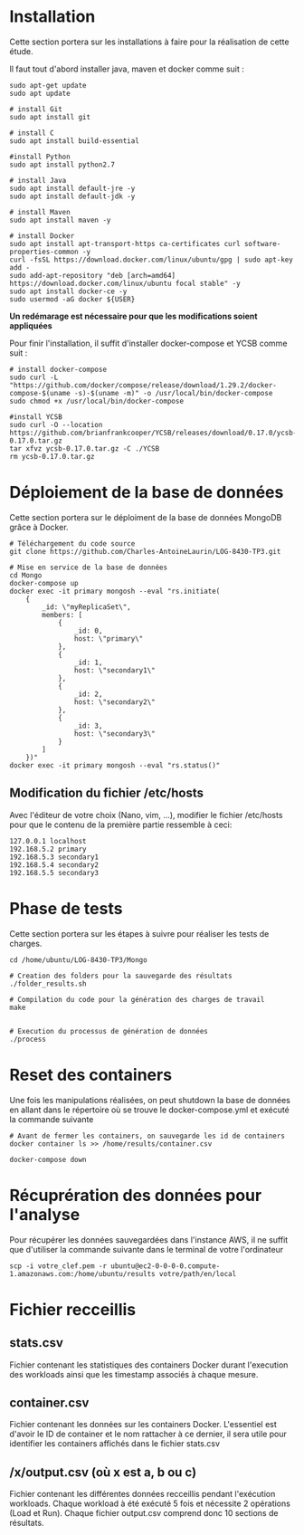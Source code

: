 # Installation
Cette section portera sur les installations à faire pour la réalisation de cette étude.

Il faut tout d'abord installer java, maven et docker comme suit : 
```
sudo apt-get update
sudo apt update 

# install Git
sudo apt install git

# install C
sudo apt install build-essential

#install Python
sudo apt install python2.7

# install Java
sudo apt install default-jre -y
sudo apt install default-jdk -y

# install Maven
sudo apt install maven -y

# install Docker
sudo apt install apt-transport-https ca-certificates curl software-properties-common -y
curl -fsSL https://download.docker.com/linux/ubuntu/gpg | sudo apt-key add -
sudo add-apt-repository "deb [arch=amd64] https://download.docker.com/linux/ubuntu focal stable" -y
sudo apt install docker-ce -y
sudo usermod -aG docker ${USER}
```
**Un redémarage est nécessaire pour que les modifications soient appliquées**

Pour finir l'installation, il suffit d'installer docker-compose et YCSB comme suit :
```
# install docker-compose
sudo curl -L "https://github.com/docker/compose/release/download/1.29.2/docker-compose-$(uname -s)-$(uname -m)" -o /usr/local/bin/docker-compose
sudo chmod +x /usr/local/bin/docker-compose

#install YCSB
sudo curl -O --location https://github.com/brianfrankcooper/YCSB/releases/download/0.17.0/ycsb-0.17.0.tar.gz
tar xfvz ycsb-0.17.0.tar.gz -C ./YCSB
rm ycsb-0.17.0.tar.gz
```

# Déploiement de la base de données
Cette section portera sur le déploiment de la base de données MongoDB grâce à Docker.

```
# Téléchargement du code source
git clone https://github.com/Charles-AntoineLaurin/LOG-8430-TP3.git

# Mise en service de la base de données
cd Mongo
docker-compose up
docker exec -it primary mongosh --eval "rs.initiate(
    {
        _id: \"myReplicaSet\", 
        members: [
            {
                _id: 0, 
                host: \"primary\"
            },
            {
                _id: 1, 
                host: \"secondary1\"
            },
            {
                _id: 2, 
                host: \"secondary2\"
            },
            {
                _id: 3, 
                host: \"secondary3\"
            }
        ]
    })"
docker exec -it primary mongosh --eval "rs.status()"
```

## Modification du fichier /etc/hosts
Avec l'éditeur de votre choix (Nano, vim, ...), modifier le fichier /etc/hosts pour que le contenu de la première partie ressemble à ceci: 
```
127.0.0.1 localhost
192.168.5.2 primary
192.168.5.3 secondary1
192.168.5.4 secondary2
192.168.5.5 secondary3
```

# Phase de tests
Cette section portera sur les étapes à suivre pour réaliser les tests de charges.

```
cd /home/ubuntu/LOG-8430-TP3/Mongo

# Creation des folders pour la sauvegarde des résultats
./folder_results.sh

# Compilation du code pour la génération des charges de travail
make


# Execution du processus de génération de données
./process
```

# Reset des containers
Une fois les manipulations réalisées, on peut shutdown la base de données en allant dans le répertoire où se trouve le docker-compose.yml et exécuté la commande suivante
```
# Avant de fermer les containers, on sauvegarde les id de containers
docker container ls >> /home/results/container.csv

docker-compose down
```

# Récuprération des données pour l'analyse
Pour récupérer les données sauvegardées dans l'instance AWS, il ne suffit que d'utiliser la commande suivante dans le terminal de votre l'ordinateur
```
scp -i votre_clef.pem -r ubuntu@ec2-0-0-0-0.compute-1.amazonaws.com:/home/ubuntu/results votre/path/en/local 
```

# Fichier recceillis 
## stats.csv
Fichier contenant les statistiques des containers Docker durant l'execution des workloads ainsi que les timestamp associés à chaque mesure.
## container.csv
Fichier contenant les données sur les containers Docker. L'essentiel est d'avoir le ID de container et le nom rattacher à ce dernier, il sera utile pour identifier les containers affichés dans le fichier stats.csv
## /x/output.csv (où x est a, b ou c)
Fichier contenant les différentes données recceillis pendant l'exécution workloads. Chaque workload à été exécuté 5 fois et nécessite 2 opérations (Load et Run). Chaque fichier output.csv comprend donc 10 sections de résultats.


